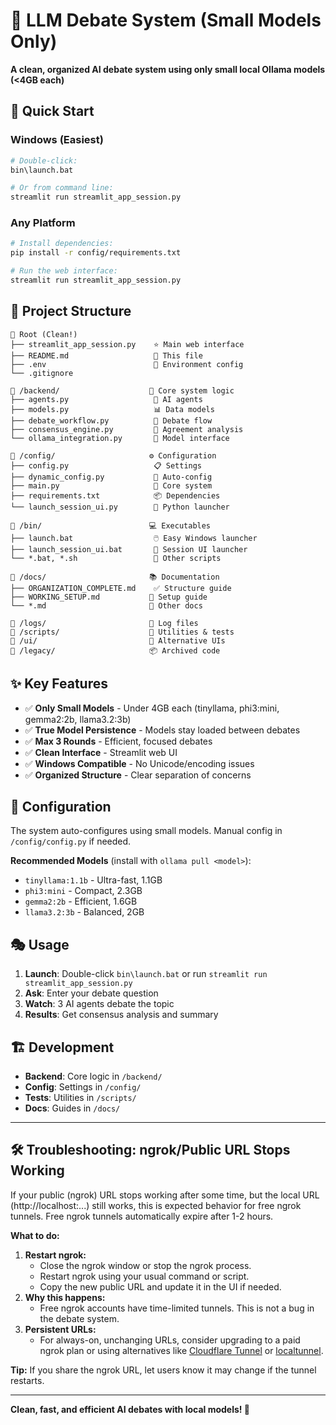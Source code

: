 # 🎯 LLM Debate System (Small Models Only)

**A clean, organized AI debate system using only small local Ollama models (<4GB each)**

## 🚀 Quick Start

### **Windows (Easiest)**
```bash
# Double-click:
bin\launch.bat

# Or from command line:
streamlit run streamlit_app_session.py
```

### **Any Platform**
```bash
# Install dependencies:
pip install -r config/requirements.txt

# Run the web interface:
streamlit run streamlit_app_session.py
```

## 📁 Project Structure

```
📁 Root (Clean!)
├── streamlit_app_session.py    ⭐ Main web interface
├── README.md                   📖 This file
├── .env                        🔧 Environment config
└── .gitignore

📁 /backend/                    🔧 Core system logic
├── agents.py                   🤖 AI agents
├── models.py                   📊 Data models  
├── debate_workflow.py          🔄 Debate flow
├── consensus_engine.py         🎯 Agreement analysis
└── ollama_integration.py       🔗 Model interface

📁 /config/                     ⚙️ Configuration
├── config.py                   📋 Settings
├── dynamic_config.py           🔄 Auto-config
├── main.py                     🎯 Core system
├── requirements.txt            📦 Dependencies
└── launch_session_ui.py        🚀 Python launcher

📁 /bin/                        💻 Executables  
├── launch.bat                  🖱️ Easy Windows launcher
├── launch_session_ui.bat       🎯 Session UI launcher
└── *.bat, *.sh                 🔧 Other scripts

📁 /docs/                       📚 Documentation
├── ORGANIZATION_COMPLETE.md    ✅ Structure guide
├── WORKING_SETUP.md           🔧 Setup guide
└── *.md                       📖 Other docs

📁 /logs/                       📜 Log files
📁 /scripts/                    🔧 Utilities & tests
📁 /ui/                         🎨 Alternative UIs
📁 /legacy/                     📦 Archived code
```

## ✨ Key Features

- ✅ **Only Small Models** - Under 4GB each (tinyllama, phi3:mini, gemma2:2b, llama3.2:3b)
- ✅ **True Model Persistence** - Models stay loaded between debates  
- ✅ **Max 3 Rounds** - Efficient, focused debates
- ✅ **Clean Interface** - Streamlit web UI
- ✅ **Windows Compatible** - No Unicode/encoding issues
- ✅ **Organized Structure** - Clear separation of concerns

## 🔧 Configuration

The system auto-configures using small models. Manual config in `/config/config.py` if needed.

**Recommended Models** (install with `ollama pull <model>`):
- `tinyllama:1.1b` - Ultra-fast, 1.1GB
- `phi3:mini` - Compact, 2.3GB  
- `gemma2:2b` - Efficient, 1.6GB
- `llama3.2:3b` - Balanced, 2GB

## 🎭 Usage

1. **Launch**: Double-click `bin\launch.bat` or run `streamlit run streamlit_app_session.py`
2. **Ask**: Enter your debate question
3. **Watch**: 3 AI agents debate the topic
4. **Results**: Get consensus analysis and summary

## 🏗️ Development

- **Backend**: Core logic in `/backend/`
- **Config**: Settings in `/config/`  
- **Tests**: Utilities in `/scripts/`
- **Docs**: Guides in `/docs/`

---

## 🛠️ Troubleshooting: ngrok/Public URL Stops Working

If your public (ngrok) URL stops working after some time, but the local URL (http://localhost:...) still works, this is expected behavior for free ngrok tunnels. Free ngrok tunnels automatically expire after 1-2 hours.

**What to do:**
1. **Restart ngrok:**
   - Close the ngrok window or stop the ngrok process.
   - Restart ngrok using your usual command or script.
   - Copy the new public URL and update it in the UI if needed.
2. **Why this happens:**
   - Free ngrok accounts have time-limited tunnels. This is not a bug in the debate system.
3. **Persistent URLs:**
   - For always-on, unchanging URLs, consider upgrading to a paid ngrok plan or using alternatives like [Cloudflare Tunnel](https://developers.cloudflare.com/cloudflare-one/connections/connect-apps/) or [localtunnel](https://github.com/localtunnel/localtunnel).

**Tip:** If you share the ngrok URL, let users know it may change if the tunnel restarts.

---

**Clean, fast, and efficient AI debates with local models! 🎉**

